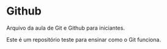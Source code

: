 # Github

Arquivo da aula de Git e Github para iniciantes.

Este é um repositório teste para ensinar como o Git funciona.
